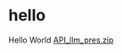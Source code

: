 # hello
Hello World
[API_llm_pres.zip](https://github.com/debrup416/hello/files/11474344/API_llm_pres.zip)
